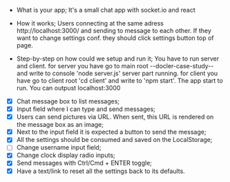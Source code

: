 - What is your app;
It's a small chat app with socket.io and react

- How it works;
Users connecting at the same adress http://localhost:3000/ and sending to message to each other. If they want to change settings conf. they should click settings button top of page.

- Step-by-step on how could we setup and run it;
You have to run server and client. for server you have go to main root --docler-case-study-- and write to console 'node server.js' server part running. for client you have go to client root 'cd client' and write to 'npm start'. The app start to run. You can outpust localhost:3000

- [x] Chat message box to list messages;
- [x] Input field where I can type and send messages;
- [x] Users can send pictures via URL. When sent, this URL is rendered on the message box as an image;
- [x] Next to the input field it is expected a button to send the message;
- [x] All the settings should be consumed and saved on the LocalStorage;
- [ ] Change username input field;
- [x] Change clock display radio inputs;
- [x] Send messages with Ctrl/Cmd + ENTER toggle;
- [x] Have a text/link to reset all the settings back to its defaults.